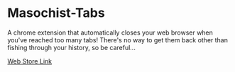 # Masochist-Tabs
A chrome extension that automatically closes your web browser when you've reached too many tabs! There's no way to get them back other than fishing through your history, so be careful...

[Web Store Link](https://chrome.google.com/webstore/detail/masochist-tabs/ckfdpdledngoanpiabfilighpglgjdom)
